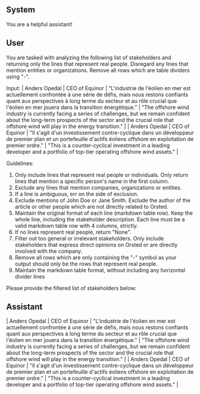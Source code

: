 ## System

You are a helpful assistant!

## User


You are tasked with analyzing the following list of stakeholders and returning only the lines that represent real people. Disregard any lines that mention entities or organizations. Remove all rows which are table dividers using "-".

Input:
| Anders Opedal | CEO of Equinor | "L'industrie de l'éolien en mer est actuellement confrontée à une série de défis, mais nous restons confiants quant aux perspectives à long terme du secteur et au rôle crucial que l'éolien en mer jouera dans la transition énergétique." | "The offshore wind industry is currently facing a series of challenges, but we remain confident about the long-term prospects of the sector and the crucial role that offshore wind will play in the energy transition." |
| Anders Opedal | CEO of Equinor | "Il s'agit d'un investissement contre-cyclique dans un développeur de premier plan et un portefeuille d'actifs éoliens offshore en exploitation de premier ordre." | "This is a counter-cyclical investment in a leading developer and a portfolio of top-tier operating offshore wind assets." |

Guidelines:
1. Only include lines that represent real people or individuals. Only return lines that mention a specific person's name in the first column.
2. Exclude any lines that mention companies, organizations or entities.
3. If a line is ambiguous, err on the side of exclusion.
4. Exclude mentions of John Doe or Jane Smith. Exclude the author of the article or other people which are not directly related to Orsted.
5. Maintain the original format of each line (markdown table row). Keep the whole line, including the stakeholder description. Each line must be a valid markdown table row with 4 columns, strictly.
6. If no lines represent real people, return "None".
7. Filter out too general or irrelevant stakeholders. Only include stakeholders that express direct opinions on Orsted or are directly involved with the company.
8. Remove all rows which are only containing the "-" symbol as your output should only be the rows that represent real people.
9. Maintain the markdown table format, without including any horizontal divider lines

Please provide the filtered list of stakeholders below:
        

## Assistant

| Anders Opedal | CEO of Equinor | "L'industrie de l'éolien en mer est actuellement confrontée à une série de défis, mais nous restons confiants quant aux perspectives à long terme du secteur et au rôle crucial que l'éolien en mer jouera dans la transition énergétique." | "The offshore wind industry is currently facing a series of challenges, but we remain confident about the long-term prospects of the sector and the crucial role that offshore wind will play in the energy transition." |
| Anders Opedal | CEO of Equinor | "Il s'agit d'un investissement contre-cyclique dans un développeur de premier plan et un portefeuille d'actifs éoliens offshore en exploitation de premier ordre." | "This is a counter-cyclical investment in a leading developer and a portfolio of top-tier operating offshore wind assets." |

